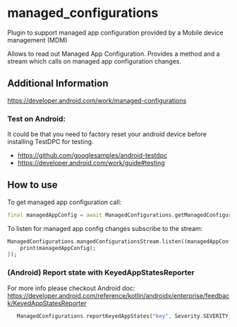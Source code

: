 # managed_configurations

Plugin to support managed app configuration provided by a Mobile device management (MDM)

Allows to read out Managed App Configuration.
Provides a method and a stream which calls on managed app configuration changes.

## Additional Information

https://developer.android.com/work/managed-configurations

### Test on Android:
It could be that you need to factory reset your android device before installing TestDPC for testing.
* https://github.com/googlesamples/android-testdpc
* https://developer.android.com/work/guide#testing


## How to use

To get managed app configuration call:
```dart
final managedAppConfig = await ManagedConfigurations.getManagedConfigurations;
```

To listen for managed app config changes subscribe to the stream:
```dart
ManagedConfigurations.mangedConfigurationsStream.listen((managedAppConfig){
    print(managedAppConfig);
});
```

### (Android) Report state with KeyedAppStatesReporter

For more info please checkout Android doc:
https://developer.android.com/reference/kotlin/androidx/enterprise/feedback/KeyedAppStatesReporter

```dart
   ManagedConfigurations.reportKeyedAppStates("key", Severity.SEVERITY_INFO, "message", "data");
```




